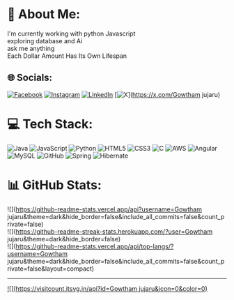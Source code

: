 # 💫 About Me:
I'm  currently working with python Javascript<br>exploring database and Ai<br>ask me anything<br>Each Dollar Amount Has Its Own Lifespan<br>


## 🌐 Socials:
[![Facebook](https://img.shields.io/badge/Facebook-%231877F2.svg?logo=Facebook&logoColor=white)](https://facebook.com/Gowthamjujaru) [![Instagram](https://img.shields.io/badge/Instagram-%23E4405F.svg?logo=Instagram&logoColor=white)](https://instagram.com/gowtham.jujaru) [![LinkedIn](https://img.shields.io/badge/LinkedIn-%230077B5.svg?logo=linkedin&logoColor=white)](https://linkedin.com/in/gowtham-jujaru-) [![X](https://img.shields.io/badge/X-black.svg?logo=X&logoColor=white)](https://x.com/Gowtham jujaru) 

# 💻 Tech Stack:
![Java](https://img.shields.io/badge/java-%23ED8B00.svg?style=for-the-badge&logo=openjdk&logoColor=white) ![JavaScript](https://img.shields.io/badge/javascript-%23323330.svg?style=for-the-badge&logo=javascript&logoColor=%23F7DF1E) ![Python](https://img.shields.io/badge/python-3670A0?style=for-the-badge&logo=python&logoColor=ffdd54) ![HTML5](https://img.shields.io/badge/html5-%23E34F26.svg?style=for-the-badge&logo=html5&logoColor=white) ![CSS3](https://img.shields.io/badge/css3-%231572B6.svg?style=for-the-badge&logo=css3&logoColor=white) ![C](https://img.shields.io/badge/c-%2300599C.svg?style=for-the-badge&logo=c&logoColor=white) ![AWS](https://img.shields.io/badge/AWS-%23FF9900.svg?style=for-the-badge&logo=amazon-aws&logoColor=white) ![Angular](https://img.shields.io/badge/angular-%23DD0031.svg?style=for-the-badge&logo=angular&logoColor=white) ![MySQL](https://img.shields.io/badge/mysql-4479A1.svg?style=for-the-badge&logo=mysql&logoColor=white) ![GitHub](https://img.shields.io/badge/github-%23121011.svg?style=for-the-badge&logo=github&logoColor=white) ![Spring](https://img.shields.io/badge/spring-%236DB33F.svg?style=for-the-badge&logo=spring&logoColor=white) ![Hibernate](https://img.shields.io/badge/Hibernate-59666C?style=for-the-badge&logo=Hibernate&logoColor=white)
# 📊 GitHub Stats:
![](https://github-readme-stats.vercel.app/api?username=Gowtham jujaru&theme=dark&hide_border=false&include_all_commits=false&count_private=false)<br/>
![](https://github-readme-streak-stats.herokuapp.com/?user=Gowtham jujaru&theme=dark&hide_border=false)<br/>
![](https://github-readme-stats.vercel.app/api/top-langs/?username=Gowtham jujaru&theme=dark&hide_border=false&include_all_commits=false&count_private=false&layout=compact)

---
[![](https://visitcount.itsvg.in/api?id=Gowtham jujaru&icon=0&color=0)](https://visitcount.itsvg.in)

<!-- Proudly created with GPRM ( https://gprm.itsvg.in ) -->
